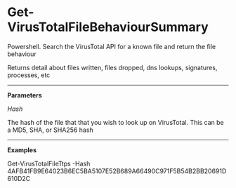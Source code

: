 # Get-VirusTotalFileBehaviourSummary

Powershell. Search the VirusTotal API for a known file and return the file behaviour

Returns detail about files written, files dropped, dns lookups, signatures, processes, etc

---

**Parameters**

_Hash_

The hash of the file that that you wish to look up on VirusTotal. This can be a MD5, SHA, or SHA256 hash

---

**Examples**

Get-VirusTotalFileTtps -Hash 4AFB41FB9E64023B6EC5BA5107E52B689A66490C971F5B54B2BB20691D610D2C
